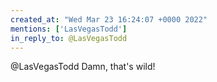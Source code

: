 ```yaml
---
created_at: "Wed Mar 23 16:24:07 +0000 2022"
mentions: ['LasVegasTodd']
in_reply_to: @LasVegasTodd
---
```


@LasVegasTodd Damn, that's wild!